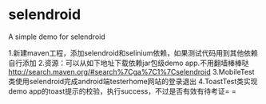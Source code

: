 # selendroid
A simple demo for selendroid

1.新建maven工程，添加selendroid和selinium依赖，如果测试代码用到其他依赖自行添加
2.资源：可以从如下地址下载依赖jar包级demo app.不用翻墙棒棒哒 http://search.maven.org/#search%7Cga%7C1%7Cselendroid
3.MobileTest类使用selendroid完成android端testerhome网站的登录退出
4.ToastTest类实现demo app的toast提示的校验，执行success，不过是否有效有待考证= =
